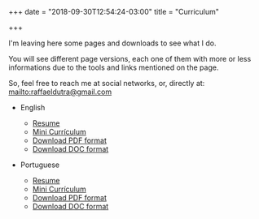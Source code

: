+++
date = "2018-09-30T12:54:24-03:00"
title = "Curriculum"

+++

I'm leaving here some pages and downloads to see what I do.

You will see different page versions, each one of them with more or less informations due to the tools and links mentioned on the page.

So, feel free to reach me at social networks, or, directly at: <mailto:raffaeldutra@gmail.com>

* English
  * [Resume](/resume/rafael-dutra-full-resume.pdf)  
  * [Mini Currículum](/page/cv/mini)  
  * [Download PDF format](https://docs.google.com/document/d/1UyS_hzIhHGMx8A8AkDZ_c4sDSitF7K9ufg9WYr4UnVc/export?format=pdf)
  * [Download DOC format](https://docs.google.com/document/d/1UyS_hzIhHGMx8A8AkDZ_c4sDSitF7K9ufg9WYr4UnVc/export?format=doc)


* Portuguese
  * [Resume](/resume/rafael-dutra-full-resume-pt-br.pdf)  
  * [Mini Currículum](/pt-br/page/cv/mini)  
  * [Download PDF format](https://docs.google.com/document/d/1GGrY88fHLaBTtxFcR5XWRFPbIm-dXJZpBA4kCX8I8cA/export?format=pdf)  
  * [Download DOC format](https://docs.google.com/document/d/1GGrY88fHLaBTtxFcR5XWRFPbIm-dXJZpBA4kCX8I8cA/export?format=doc)
